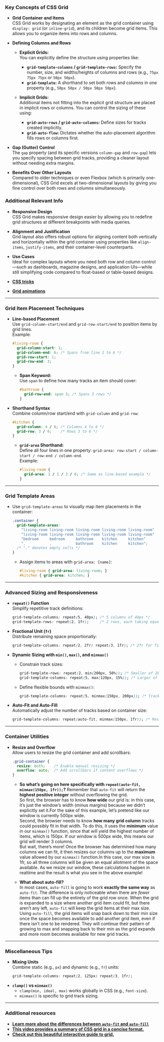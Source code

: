 ### Key Concepts of CSS Grid

- **Grid Container and Items**  
  CSS Grid works by designating an element as the grid container using `display: grid` (or `inline-grid`), and its children become grid items. This allows you to organize items into rows and columns.

- **Defining Columns and Rows**  
  - **Explicit Grids:**  
    You can explicitly define the structure using properties like:
    - **`grid-template-columns` / `grid-template-rows`:** Specify the number, size, and widths/heights of columns and rows (e.g., `75px 75px 75px` or `50px 50px`).
    - **`grid-template`:** A shorthand to set both rows and columns in one property (e.g., `50px 50px / 50px 50px 50px`).
    
  - **Implicit Grids:**  
    Additional items not fitting into the explicit grid structure are placed in implicit rows or columns. You can control the sizing of these using:
    - **`grid-auto-rows` / `grid-auto-columns`:** Define sizes for tracks created implicitly.
    - **`grid-auto-flow`:** Dictates whether the auto-placement algorithm fills rows or columns first.

- **Gap (Gutter) Control**  
  The `gap` property (and its specific versions `column-gap` and `row-gap`) lets you specify spacing between grid tracks, providing a cleaner layout without needing extra margins.

- **Benefits Over Other Layouts**  
  Compared to older techniques or even Flexbox (which is primarily one-dimensional), CSS Grid excels at two-dimensional layouts by giving you fine control over both rows and columns simultaneously.

### Additional Relevant Info

- **Responsive Design**  
  CSS Grid makes responsive design easier by allowing you to redefine grid structures at different breakpoints with media queries.

- **Alignment and Justification**  
  Grid layout also offers robust options for aligning content both vertically and horizontally within the grid container using properties like `align-items`, `justify-items`, and their container-level counterparts.

- **Use Cases**  
  Ideal for complex layouts where you need both row and column control—such as dashboards, magazine designs, and application UIs—while still simplifying code compared to float-based or table-based designs.

- [**CSS tricks**](https://css-tricks.com/snippets/css/complete-guide-grid/#aa-css-grid-animation)
- [**Grid animations**](https://www.matuzo.at/blog/2023/100daysof-day97)

---

### **Grid Item Placement Techniques**
- **Line-based Placement**  
  Use `grid-column-start/end` and `grid-row-start/end` to position items by grid lines.  
  Example:  
  ```css
  #living-room {
    grid-column-start: 1;
    grid-column-end: 6; /* Spans from line 1 to 6 */
    grid-row-start: 1;
    grid-row-end: 3;
  }
  ```
  - **Span Keyword:**  
    Use `span` to define how many tracks an item should cover:  
    ```css
    #bathroom {
      grid-row-end: span 3; /* Spans 3 rows */
    }
    ```

- **Shorthand Syntax**  
  Combine column/row start/end with `grid-column` and `grid-row`:  
  ```css
  #kitchen {
    grid-column: 4 / 6; /* Columns 4 to 6 */
    grid-row: 3 / 6;    /* Rows 3 to 6 */
  }
  ```
  - **`grid-area` Shorthand:**  
    Define all four lines in one property: `grid-area: row-start / column-start / row-end / column-end`.  
    Example:  
    ```css
    #living-room {
      grid-area: 1 / 1 / 3 / 6; /* Same as line-based example */
    }
    ```

---

### **Grid Template Areas**
- Use `grid-template-areas` to visually map item placements in the container:  
  ```css
  .container {
    grid-template-areas:
      "living-room living-room living-room living-room living-room"
      "living-room living-room living-room living-room living-room"
      "bedroom     bedroom     bathroom    kitchen     kitchen"
      ".           .           bathroom    kitchen     kitchen";
    /* "." denotes empty cells */
  }
  ```
  - Assign items to areas with `grid-area: [name]`:  
    ```css
    #living-room { grid-area: living-room; }
    #kitchen { grid-area: kitchen; }
    ```

---

### **Advanced Sizing and Responsiveness**
- **`repeat()` Function**  
  Simplify repetitive track definitions:  
  ```css
  grid-template-columns: repeat(5, 40px); /* 5 columns of 40px */
  grid-template-rows: repeat(2, 1fr);     /* 2 rows, each taking equal space */
  ```
- **Fractional Unit (`fr`)**  
  Distribute remaining space proportionally:  
  ```css
  grid-template-columns: repeat(2, 2fr) repeat(3, 1fr); /* 2fr for first 2 columns, 1fr for next 3 */
  ```
- **Dynamic Sizing with `min()`, `max()`, and `minmax()`**  
  - Constrain track sizes:  
    ```css
    grid-template-rows: repeat(2, min(200px, 50%)); /* Smaller of 200px or 50% container height */
    grid-template-columns: repeat(5, max(120px, 15%)); /* Larger of 120px or 15% container width */
    ```
  - Define flexible bounds with `minmax()`:  
    ```css
    grid-template-columns: repeat(5, minmax(150px, 200px)); /* Tracks between 150px and 200px */
    ```

- **Auto-Fit and Auto-Fill**  
  Automatically adjust the number of tracks based on container size:  
  ```css
  grid-template-columns: repeat(auto-fit, minmax(150px, 1fr)); /* Responsive columns, min 150px */
  ```

---

### **Container Utilities**
- **Resize and Overflow**  
  Allow users to resize the grid container and add scrollbars:  
  ```css
  .grid-container {
    resize: both;    /* Enable manual resizing */
    overflow: auto;  /* Add scrollbars if content overflows */
  }
  ```
  - **So what’s going on here specifically with `repeat(auto-fit, minmax(150px, 1fr));`?**
  Remember that `auto-fit` will return the **highest positive integer** without overflowing the grid.\
  So first, the browser has to know **how wide** our grid is: in this case, it’s just the window’s width (minus margins) because we didn’t explicitly set it.For the sake of this example, let’s pretend like our window is currently 500px wide.\
  Second, the browser needs to know **how many grid column** tracks could possibly fit in that width. To do this, it uses the **minimum** value in our `minmax()` function, since that will yield the highest number of items, which is 150px. If our window is 500px wide, this means our grid will render 3 columns.\
  But wait, there’s more! Once the browser has determined how many columns we can fit, it then resizes our columns up to the **maximum** value allowed by our `minmax()` function.In this case, our max size is 1fr, so all three columns will be given an equal allotment of the space available. As we resize our window, these calculations happen in realtime and the result is what you see in the above example!

  - **What about auto-fill?**\
In most cases, `auto-fill` is going to work **exactly the same way** as `auto-fit`. The difference is only noticeable when there are *fewer* items than can fill up the entirety of the grid row once. When the grid is expanded to a size where another grid item could fit, but there aren’t any left, `auto-fit` will keep the grid items at their max size. Using `auto-fill`, the grid items will snap back down to their min size once the space becomes available to add another grid item, even if there isn’t one to be rendered. They will continue their pattern of growing to max and snapping back to their min as the grid expands and more room becomes available for new grid tracks.

--- 

### **Miscellaneous Tips**
- **Mixing Units**  
  Combine static (e.g., `px`) and dynamic (e.g., `fr`) units:  
  ```css
  grid-template-columns: repeat(2, 125px) repeat(3, 1fr);
  ```
- **`clamp()` vs `minmax()`**  
  - `clamp(min, ideal, max)` works globally in CSS (e.g., `font-size`).  
  - `minmax()` is specific to grid track sizing.  

--- 

### **Additional resources**
- **[Learn more about the differences between `auto-fit` and `auto-fill`](https://www.youtube.com/watch?v=qjJR3qYCd54)**
- **[This video provides a summary of CSS grid in a concise format.](https://www.youtube.com/watch?v=EiNiSFIPIQE)**
- **[Check out this beautiful interactive guide to grid.](https://www.joshwcomeau.com/css/interactive-guide-to-grid/)**

